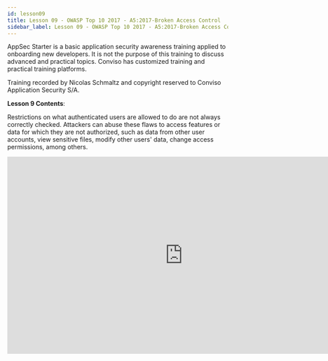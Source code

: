 ```yaml
---
id: lesson09
title: Lesson 09 - OWASP Top 10 2017 - A5:2017-Broken Access Control
sidebar_label: Lesson 09 - OWASP Top 10 2017 - A5:2017-Broken Access Control
---
```


AppSec Starter is a basic application security awareness training applied to onboarding new developers. It is not the purpose of this training to discuss advanced and practical topics. Conviso has customized training and practical training platforms.

Training recorded by Nicolas Schmaltz and copyright reserved to Conviso Application Security S/A.

**Lesson 9 Contents**:

Restrictions on what authenticated users are allowed to do are not always correctly checked. Attackers can abuse these flaws to access features or data for which they are not authorized, such as data from other user accounts, view sensitive files, modify other users' data, change access permissions, among others.

<div style={{textAlign: 'center'}}>

<iframe width="800" height="450" src="https://www.youtube.com/embed/Er07_fmG1Ow" title="YouTube video player" frameborder="0" allow="accelerometer; autoplay; clipboard-write; encrypted-media; gyroscope; picture-in-picture" allowfullscreen></iframe>

</div>